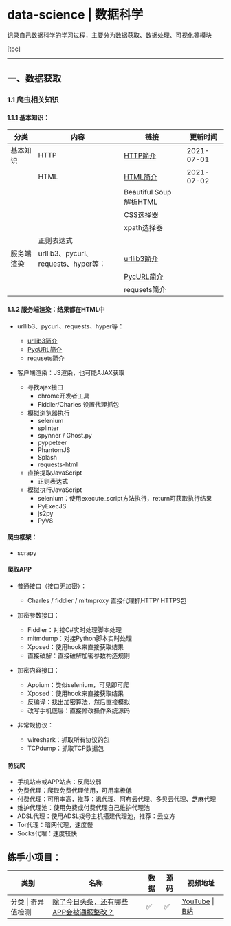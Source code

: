 # data-science | 数据科学

记录自己数据科学的学习过程，主要分为数据获取、数据处理、可视化等模块

[toc]

------

## 一、数据获取

### 1.1 爬虫相关知识

#### 1.1.1 基本知识：

| 分类       | 内容                                 | 链接                                                         | 更新时间   |
| ---------- | ------------------------------------ | ------------------------------------------------------------ | ---------- |
| 基本知识   | HTTP                                 | [HTTP简介](./contents/0.basic/HTTP简介.md)                   | 2021-07-01 |
|            | HTML                                 | [HTML简介](./contents/0.basic/HTML简介.md)                   | 2021-07-02 |
|            |                                      | Beautiful Soup 解析HTML                                      |            |
|            |                                      | CSS选择器                                                    |            |
|            |                                      | xpath选择器                                                  |            |
|            | 正则表达式                           |                                                              |            |
| 服务端渲染 | urllib3、pycurl、requests、hyper等： | [urllib3简介](./contents/1.server_rendered/0.urllib3简介.md) |            |
|            |                                      | [PycURL简介](./contents/1.server_rendered/1.PycURL简介.md)   |            |
|            |                                      | requsets简介                                                 |            |

#### 1.1.2 服务端渲染：结果都在HTML中



- urllib3、pycurl、requests、hyper等：
  - [urllib3简介](./contents/1.server_rendered/0.urllib3简介.md)
  - [PycURL简介](./contents/1.server_rendered/1.PycURL简介.md)
  - requsets简介
- 客户端渲染：JS渲染，也可能AJAX获取

  - 寻找ajax接口
    - chrome开发者工具
    - Fiddler/Charles 设置代理抓包
  - 模拟浏览器执行
    - selenium
    - splinter
    - spynner / Ghost.py
    - pyppeteer
    - PhantomJS
    - Splash
    - requests-html
  - 直接提取JavaScript
    - 正则表达式
  - 模拟执行JavaScript
    - selenium：使用execute_script方法执行，return可获取执行结果
    - PyExecJS
    - js2py
    - PyV8

#### 爬虫框架：

  * scrapy

#### 爬取APP

- 普通接口（接口无加密）：
  - Charles / fiddler / mitmproxy 直接代理抓HTTP/ HTTPS包

- 加密参数接口：

  - Fiddler：对接C#实时处理脚本处理
  - mitmdump：对接Python脚本实时处理
  - Xposed：使用hook来直接获取结果
  - 直接破解：直接破解加密参数构造规则

- 加密内容接口：

  - Appium：类似selenium，可见即可爬
  - Xposed：使用hook来直接获取结果
  - 反编译：找出加密算法，然后直接模拟
  - 改写手机底层：直接修改操作系统源码

- 非常规协议：

  - wireshark：抓取所有协议的包
  - TCPdump：抓取TCP数据包

#### 防反爬

  - 手机站点或APP站点：反爬较弱
  - 免费代理：爬取免费代理使用，可用率极低
  - 付费代理：可用率高，推荐：讯代理、阿布云代理、多贝云代理、芝麻代理
  - 维护代理池：使用免费或付费代理自己维护代理池
  - ADSL代理：使用ADSL拨号主机搭建代理池，推荐：云立方
  - Tor代理：暗网代理，速度慢
  - Socks代理：速度较快



## 练手小项目：

| 类别               | 名称                                                         | 数据 | 源码 | 视频地址                                                     |
| ------------------ | ------------------------------------------------------------ | ---- | ---- | ------------------------------------------------------------ |
| 分类 \| 奇异值检测 | [除了今日头条，还有哪些APP会被通报整改？](./projects/android_malware_analysis) | ✅    | ✅    | [YouTube](https://www.youtube.com/watch?v=lqpObIe-sM8&t=9s) \| [B站](https://www.bilibili.com/video/BV1Wq4y1s7XU) |


